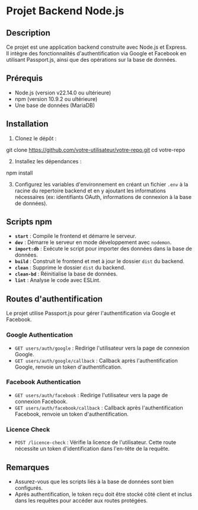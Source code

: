 # Projet Backend Node.js

## Description

Ce projet est une application backend construite avec Node.js et Express.  
Il intègre des fonctionnalités d'authentification via Google et Facebook en utilisant Passport.js, ainsi que des opérations sur la base de données.

## Prérequis

- Node.js (version v22.14.0 ou ultérieure)
- npm (version 10.9.2 ou ultérieure)
- Une base de données (MariaDB)

## Installation

1. Clonez le dépôt :

git clone https://github.com/votre-utilisateur/votre-repo.git
cd votre-repo

2. Installez les dépendances :

npm install

3. Configurez les variables d'environnement en créant un fichier `.env` à la racine du repertoire backend et en y ajoutant les informations nécessaires (ex: identifiants OAuth, informations de connexion à la base de données).

## Scripts npm

- **`start`** : Compile le frontend et démarre le serveur.
- **`dev`** : Démarre le serveur en mode développement avec `nodemon`.
- **`import:db`** : Exécute le script pour importer des données dans la base de données.
- **`build`** : Construit le frontend et met à jour le dossier `dist` du backend.
- **`clean`** : Supprime le dossier `dist` du backend.
- **`clean-bd`** : Réinitialise la base de données.
- **`lint`** : Analyse le code avec ESLint.

## Routes d'authentification

Le projet utilise Passport.js pour gérer l'authentification via Google et Facebook.

### **Google Authentication**
- `GET users/auth/google` : Redirige l'utilisateur vers la page de connexion Google.
- `GET users/auth/google/callback` : Callback après l'authentification Google, renvoie un token d'authentification.

### **Facebook Authentication**
- `GET users/auth/facebook` : Redirige l'utilisateur vers la page de connexion Facebook.
- `GET users/auth/facebook/callback` : Callback après l'authentification Facebook, renvoie un token d'authentification.

### **Licence Check**
- `POST /licence-check` : Vérifie la licence de l'utilisateur. Cette route nécessite un token d'identification dans l'en-tête de la requête.

## Remarques

- Assurez-vous que les scripts liés à la base de données sont bien configurés.
- Après authentification, le token reçu doit être stocké côté client et inclus dans les requêtes pour accéder aux routes protégées.